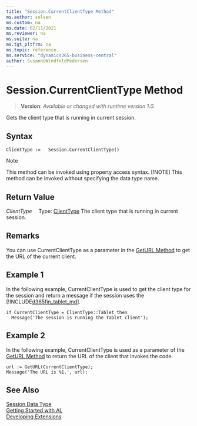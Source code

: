 ```yaml
---
title: "Session.CurrentClientType Method"
ms.author: solsen
ms.custom: na
ms.date: 02/11/2021
ms.reviewer: na
ms.suite: na
ms.tgt_pltfrm: na
ms.topic: reference
ms.service: "dynamics365-business-central"
author: SusanneWindfeldPedersen
---
```

[//]: # (START>DO_NOT_EDIT)
[//]: # (IMPORTANT:Do not edit any of the content between here and the END>DO_NOT_EDIT.)
[//]: # (Any modifications should be made in the .xml files in the ModernDev repo.)
# Session.CurrentClientType Method
> **Version**: _Available or changed with runtime version 1.0._

Gets the client type that is running in current session.


## Syntax
```
ClientType :=   Session.CurrentClientType()
```
> [!NOTE]
> This method can be invoked using property access syntax.
> [!NOTE]
> This method can be invoked without specifying the data type name.


## Return Value
*ClientType*
&emsp;Type: [ClientType](../clienttype/clienttype-option.md)
The client type that is running in current session.


[//]: # (IMPORTANT: END>DO_NOT_EDIT)

## Remarks  
You can use CurrentClientType as a parameter in the [GetURL Method](../system/system-geturl-clienttype-string-objecttype-integer-table-boolean-method.md) to get the URL of the current client.  

## Example 1

In the following example, CurrentClientType is used to get the client type for the session and return a message if the session uses the [!INCLUDE[d365fin_tablet_md](../../includes/d365fin_tablet_md.md)].  

```al
if CurrentClientType = ClientType::Tablet then  
  Message('The session is running the Tablet client');  
```  

## Example 2

 In the following example, CurrentClientType is used as a parameter of the [GetURL Method](../system/system-geturl-clienttype-string-objecttype-integer-table-boolean-method.md) to return the URL of the client that invokes the code.  

```al
url := GetURL(CurrentClientType);  
Message('The URL is %1.', url);  
```  


## See Also
[Session Data Type](session-data-type.md)  
[Getting Started with AL](../../devenv-get-started.md)  
[Developing Extensions](../../devenv-dev-overview.md)